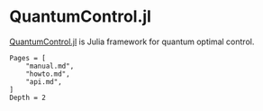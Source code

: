 # QuantumControl.jl

[QuantumControl.jl](https://github.com/JuliaQuantumControl/QuantumControl.jl) is Julia framework for quantum optimal control.

```@contents
Pages = [
    "manual.md",
    "howto.md",
    "api.md",
]
Depth = 2
```
